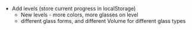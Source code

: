 * Add levels (store current progress in localStorage)
    * New levels - more colors, more glasses on level
    * different glass forms, and different Volume for different glass types
